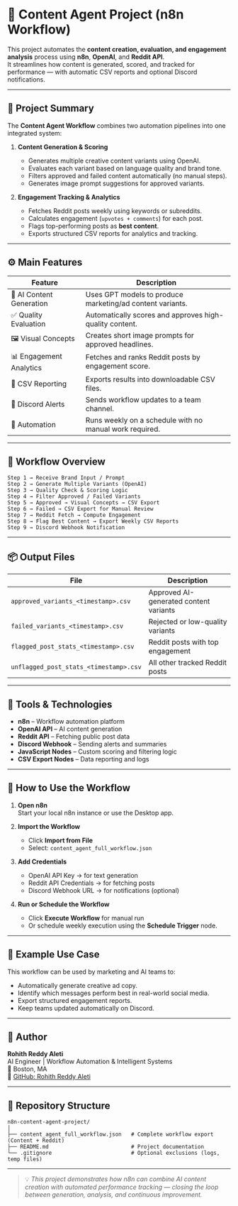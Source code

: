 # 🧠 Content Agent Project (n8n Workflow)

This project automates the **content creation, evaluation, and engagement analysis** process using **n8n**, **OpenAI**, and **Reddit API**.  
It streamlines how content is generated, scored, and tracked for performance — with automatic CSV reports and optional Discord notifications.

---

## 📘 Project Summary

The **Content Agent Workflow** combines two automation pipelines into one integrated system:

1. **Content Generation & Scoring**
   - Generates multiple creative content variants using OpenAI.
   - Evaluates each variant based on language quality and brand tone.
   - Filters approved and failed content automatically (no manual steps).
   - Generates image prompt suggestions for approved variants.

2. **Engagement Tracking & Analytics**
   - Fetches Reddit posts weekly using keywords or subreddits.
   - Calculates engagement (`upvotes + comments`) for each post.
   - Flags top-performing posts as **best content**.
   - Exports structured CSV reports for analytics and tracking.

---

## ⚙️ Main Features

| Feature | Description |
|----------|-------------|
| 🤖 AI Content Generation | Uses GPT models to produce marketing/ad content variants. |
| ✅ Quality Evaluation | Automatically scores and approves high-quality content. |
| 🖼️ Visual Concepts | Creates short image prompts for approved headlines. |
| 📊 Engagement Analytics | Fetches and ranks Reddit posts by engagement score. |
| 🧾 CSV Reporting | Exports results into downloadable CSV files. |
| 🔔 Discord Alerts | Sends workflow updates to a team channel. |
| 📅 Automation | Runs weekly on a schedule with no manual work required. |

---

## 🧩 Workflow Overview

```plaintext
Step 1 → Receive Brand Input / Prompt  
Step 2 → Generate Multiple Variants (OpenAI)  
Step 3 → Quality Check & Scoring Logic  
Step 4 → Filter Approved / Failed Variants  
Step 5 → Approved → Visual Concepts → CSV Export  
Step 6 → Failed → CSV Export for Manual Review  
Step 7 → Reddit Fetch → Compute Engagement  
Step 8 → Flag Best Content → Export Weekly CSV Reports  
Step 9 → Discord Webhook Notification
```

---

## 📦 Output Files

| File | Description |
|------|--------------|
| `approved_variants_<timestamp>.csv` | Approved AI-generated content variants |
| `failed_variants_<timestamp>.csv` | Rejected or low-quality variants |
| `flagged_post_stats_<timestamp>.csv` | Reddit posts with top engagement |
| `unflagged_post_stats_<timestamp>.csv` | All other tracked Reddit posts |

---

## 🔧 Tools & Technologies

- **n8n** – Workflow automation platform  
- **OpenAI API** – AI content generation  
- **Reddit API** – Fetching public post data  
- **Discord Webhook** – Sending alerts and summaries  
- **JavaScript Nodes** – Custom scoring and filtering logic  
- **CSV Export Nodes** – Data reporting and logs  

---

## 🚀 How to Use the Workflow

1. **Open n8n**  
   Start your local n8n instance or use the Desktop app.

2. **Import the Workflow**  
   - Click **Import from File**  
   - Select: `content_agent_full_workflow.json`

3. **Add Credentials**  
   - OpenAI API Key → for text generation  
   - Reddit API Credentials → for fetching posts  
   - Discord Webhook URL → for notifications (optional)

4. **Run or Schedule the Workflow**  
   - Click **Execute Workflow** for manual run  
   - Or schedule weekly execution using the **Schedule Trigger** node.

---

## 🧭 Example Use Case

This workflow can be used by marketing and AI teams to:
- Automatically generate creative ad copy.
- Identify which messages perform best in real-world social media.
- Export structured engagement reports.
- Keep teams updated automatically on Discord.

---

## 👤 Author

**Rohith Reddy Aleti**  
AI Engineer | Workflow Automation & Intelligent Systems  
📍 Boston, MA  
🔗 [GitHub: Rohith Reddy Aleti]()

---

## 📁 Repository Structure

```
n8n-content-agent-project/
│
├── content_agent_full_workflow.json   # Complete workflow export (Content + Reddit)
├── README.md                          # Project documentation
└── .gitignore                         # Optional exclusions (logs, temp files)
```

---

> 💡 *This project demonstrates how n8n can combine AI content creation with automated performance tracking — closing the loop between generation, analysis, and continuous improvement.*

